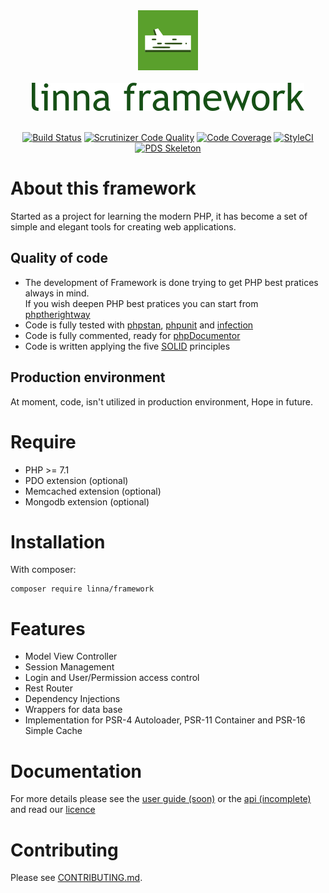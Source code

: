 <div align="center">
    <a href="#"><img src="logo-linna-96.png" alt="Linna Logo"></a>
</div>

<br/>

<div align="center">
    <a href="#"><img src="logo-framework.png" alt="Linna framework Logo"></a>
</div>

<br/>

<div align="center">

[![Build Status](https://travis-ci.org/linna/framework.svg?branch=master)](https://travis-ci.org/linna/framework)
[![Scrutinizer Code Quality](https://scrutinizer-ci.com/g/linna/framework/badges/quality-score.png?b=master)](https://scrutinizer-ci.com/g/linna/framework/?branch=master)
[![Code Coverage](https://scrutinizer-ci.com/g/linna/framework/badges/coverage.png?b=master)](https://scrutinizer-ci.com/g/linna/framework/?branch=master)
[![StyleCI](https://styleci.io/repos/41168432/shield?branch=master&style=flat)](https://styleci.io/repos/41168432)
[![PDS Skeleton](https://img.shields.io/badge/pds-skeleton-blue.svg?style=flat)](https://github.com/php-pds/skeleton)

</div>

# About this framework
Started as a project for learning the modern PHP, it has become a set of simple and elegant tools for creating web applications.

## Quality of code

   * The development of Framework is done trying to get PHP best pratices always in mind.<br/>If you wish deepen PHP best pratices you can start from [phptherightway](http://www.phptherightway.com/)
   * Code is fully tested with [phpstan](https://github.com/phpstan/phpstan), [phpunit](https://github.com/sebastianbergmann/phpunit) and [infection](https://github.com/infection/infection)
   * Code is fully commented, ready for [phpDocumentor](https://www.phpdoc.org/)
   * Code is written applying the five [SOLID](https://en.wikipedia.org/wiki/SOLID_(object-oriented_design)) principles

## Production environment
At moment, code, isn't utilized in production environment, Hope in future.

# Require

   * PHP >= 7.1
   * PDO extension (optional)
   * Memcached extension (optional)
   * Mongodb extension (optional)

# Installation
With composer:
```
composer require linna/framework
```

# Features
 
   * Model View Controller
   * Session Management
   * Login and User/Permission access control
   * Rest Router
   * Dependency Injections
   * Wrappers for data base
   * Implementation for PSR-4 Autoloader, PSR-11 Container and PSR-16 Simple Cache

# Documentation 
For more details please see the [user guide (soon)](https://linna.tools/docs/current/) or the [api (incomplete)](https://linna.tools/api/current/) and read our [licence](https://github.com/linna/framework/blob/master/LICENSE.md)

# Contributing
Please see [CONTRIBUTING.md](https://github.com/linna/framework/blob/master/CONTRIBUTING.md).
